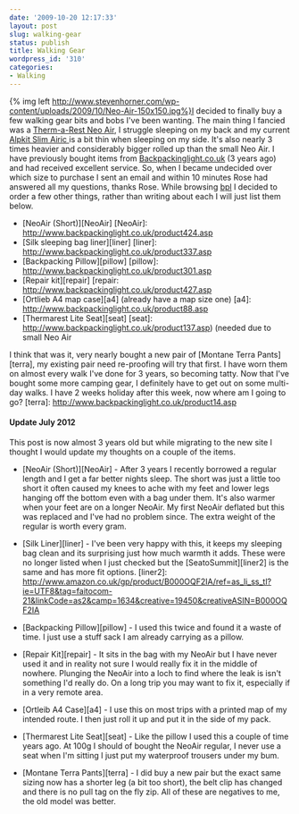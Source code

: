 ```yaml
---
date: '2009-10-20 12:17:33'
layout: post
slug: walking-gear
status: publish
title: Walking Gear
wordpress_id: '310'
categories:
- Walking
---
```


{% img left http://www.stevenhorner.com/wp-content/uploads/2009/10/Neo-Air-150x150.jpg%}I decided to finally buy a few walking gear bits and bobs I've been wanting. The main thing I fancied was a [Therm-a-Rest Neo Air](http://www.backpackinglight.co.uk/product424.asp), I struggle sleeping on my back and my current [Alpkit Slim Airic ](http://www.alpkit.com/shop/cart.php?target=product&product_id=16260&category_id=253)is a bit thin when sleeping on my side. It's also nearly 3 times heavier and considerably bigger rolled up than the small Neo Air. I have previously bought items from [Backpackinglight.co.uk](http://bit.ly/1Nawlm) (3 years ago) and had received excellent service. So, when I became undecided over which size to purchase I sent an email and within 10 minutes Rose had answered all my questions, thanks Rose. While browsing [bpl](http://bit.ly/1Nawlm) I decided to order a few other things, rather than writing about each I will just list them below. 

  * [NeoAir (Short)][NeoAir]
[NeoAir]: http://www.backpackinglight.co.uk/product424.asp
  * [Silk sleeping bag liner][liner]
[liner]: http://www.backpackinglight.co.uk/product337.asp
  * [Backpacking Pillow][pillow]
[pillow]: http://www.backpackinglight.co.uk/product301.asp
  * [Repair kit][repair]
[repair: http://www.backpackinglight.co.uk/product427.asp
  * [Ortlieb A4 map case][a4] (already have a map size one)
[a4]: http://www.backpackinglight.co.uk/product88.asp
  * [Thermarest Lite Seat][seat]
[seat]: http://www.backpackinglight.co.uk/product137.asp) (needed due to small Neo Air

I think that was it, very nearly bought a new pair of [Montane Terra Pants][terra], my existing pair need re-proofing will try that first. I have worn them on almost every walk I've done for 3 years, so becoming tatty. Now that I've bought some more camping gear, I definitely have to get out on some multi-day walks. I have 2 weeks holiday after this week, now where am I going to go?
[terra]: http://www.backpackinglight.co.uk/product14.asp

#### Update July 2012

This post is now almost 3 years old but while migrating to the new site I thought I would update my thoughts on a couple of the items.

* [NeoAir (Short)][NeoAir] - After 3 years I recently borrowed a regular length and I get a far better nights sleep. The short was just a little too short it often caused my knees to ache with my feet and lower legs hanging off the bottom even with a bag under them. It's also warmer when your feet are on a longer NeoAir. My first NeoAir deflated but this was replaced and I've had no problem since. The extra weight of the regular is worth every gram.

* [Silk Liner][liner] - I've been very happy with this, it keeps my sleeping bag clean and its surprising just how much warmth it adds. These were no longer listed when I just checked but the [SeatoSummit][liner2] is the same and has more fit options.
[liner2]: http://www.amazon.co.uk/gp/product/B000OQF2IA/ref=as_li_ss_tl?ie=UTF8&tag=faitocom-21&linkCode=as2&camp=1634&creative=19450&creativeASIN=B000OQF2IA

* [Backpacking Pillow][pillow] - I used this twice and found it a waste of time. I just use a stuff sack I am already carrying as a pillow.

* [Repair Kit][repair] - It sits in the bag with my NeoAir but I have never used it and in reality not sure I would really fix it in the middle of nowhere. Plunging the NeoAir into a loch to find where the leak is isn't something I'd really do. On a long trip you may want to fix it, especially if in a very remote area.

* [Ortleib A4 Case][a4] - I use this on most trips with a printed map of my intended route. I then just roll it up and put it in the side of my pack.

* [Thermarest Lite Seat][seat] - Like the pillow I used this a couple of time years ago. At 100g I should of bought the NeoAir regular, I never use a seat when I'm sitting I just put my waterproof trousers under my bum.

* [Montane Terra Pants][terra] - I did buy a new pair but the exact same sizing now has a shorter leg (a bit too short), the belt clip has changed and there is no pull tag on the fly zip. All of these are negatives to me, the old model was better.